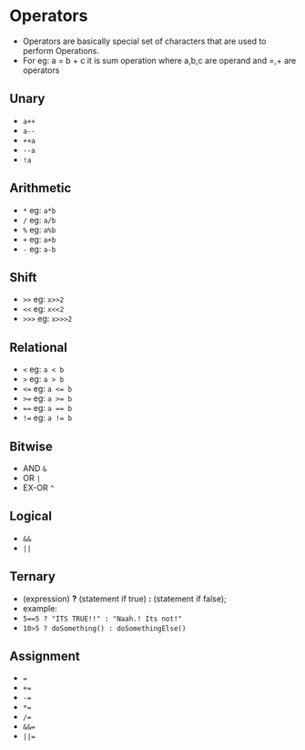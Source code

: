 # Operators

- Operators are basically special set of characters that are used to perform Operations.
- For eg: a = b + c it is sum operation where a,b,c are operand and =,+ are operators

## Unary
- `a++` 
- `a--`
- `++a`
- `--a`
- `!a`

## Arithmetic
- `*` eg: `a*b`
- `/` eg: `a/b`
- `%` eg: `a%b`
- `+` eg: `a+b`
- `-` eg: `a-b`

## Shift
- `>>` eg: `x>>2`
- `<<` eg: `x<<2`
- `>>>` eg: `x>>>2`

## Relational
- `<` eg: `a < b`
- `>` eg: `a > b`
- `<=` eg: `a <= b`
- `>=` eg: `a >= b`
- `==` eg: `a == b`
- `!=` eg: `a != b`

## Bitwise
- AND `&`
- OR `|`
- EX-OR `^`

## Logical
- `&&`
- `||`

## Ternary
- (expression) **?** (statement if true) **:** (statement if false);
- example:
- `5==5 ? "ITS TRUE!!" : "Naah.! Its not!"`
- `10>5 ? doSomething() : doSomethingElse()`

## Assignment
- `=`
- `+=`
- `-=`
- `*=`
- `/=`
- `&&=`
- `||=`